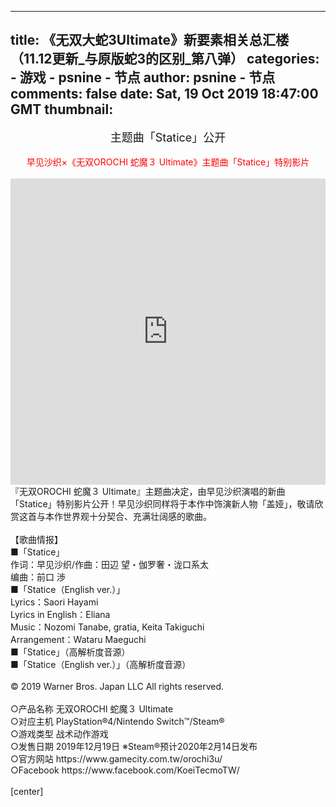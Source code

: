 
---
title: 《无双大蛇3Ultimate》新要素相关总汇楼（11.12更新_与原版蛇3的区别_第八弹）
categories: 
    - 游戏
    - psnine - 节点
author: psnine - 节点
comments: false
date: Sat, 19 Oct 2019 18:47:00 GMT
thumbnail: 
---

<div>   
<center><span style="font-size:18px;">主题曲「Statice」公开</span></center><br><center><span class="tit2" style="color:red">早见沙织×《无双OROCHI 蛇魔３ Ultimate》主题曲「Statice」特别影片</span></center><br><iframe src="https://player.bilibili.com/player.html?bvid=av73651750&page=1" scrolling="no" border="0" frameborder="no" framespacing="0" allowfullscreen="true" width="100%" height="490"></iframe><br>『无双OROCHI 蛇魔３ Ultimate』主题曲决定，由早见沙织演唱的新曲「Statice」特别影片公开！早见沙织同样将于本作中饰演新人物「盖娅」，敬请欣赏这首与本作世界观十分契合、充满壮阔感的歌曲。<br><br>【歌曲情报】<br>■「Statice」<br>作词：早见沙织/作曲：田辺 望・伽罗奢・泷口系太<br>编曲：前口 渉<br>■「Statice（English ver.）」<br>Lyrics：Saori Hayami<br>Lyrics in English：Eliana<br>Music：Nozomi Tanabe, gratia, Keita Takiguchi<br>Arrangement：Wataru Maeguchi<br>■「Statice」（高解析度音源）<br>■「Statice（English ver.）」（高解析度音源）<br><br>© 2019 Warner Bros. Japan LLC All rights reserved.<br><br>○产品名称 无双OROCHI 蛇魔３ Ultimate<br>○对应主机 PlayStation®4/Nintendo Switch™/Steam®<br>○游戏类型 战术动作游戏<br>○发售日期 2019年12月19日 ※Steam®预计2020年2月14日发布<br>○官方网站 https://www.gamecity.com.tw/orochi3u/<br>○Facebook https://www.facebook.com/KoeiTecmoTW/<br><br>[center]  
</div>
            